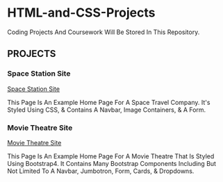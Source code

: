 # HTML-and-CSS-Projects
Coding Projects And Coursework Will Be Stored In This Repository.

<h2>PROJECTS</h2>

<h3>Space Station Site</h3>

[Space Station Site](https://github.com/MJ231/HTML-and-CSS-Projects/blob/3e19e0d352209df3dba62a10818f6791eaadab69/Project/index.html)

This Page Is An Example Home Page For A Space Travel Company. It's Styled Using CSS, & Contains A Navbar, Image Containers, & A Form.

<h3>Movie Theatre Site</h3>

[Movie Theatre Site]()

This Page Is An Example Home Page For A Movie Theatre That Is Styled Using Bootstrap4. It Contains Many Bootstrap Components Including But Not Limited To A Navbar, Jumbotron, Form, Cards, & Dropdowns.
